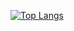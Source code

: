 [![Top Langs](https://github-readme-stats.vercel.app/api/top-langs/?username=neekovn&show_icons=true&theme=github_dark&hide_border=true&layout=compact)](https://ditmenavi.xyz)

